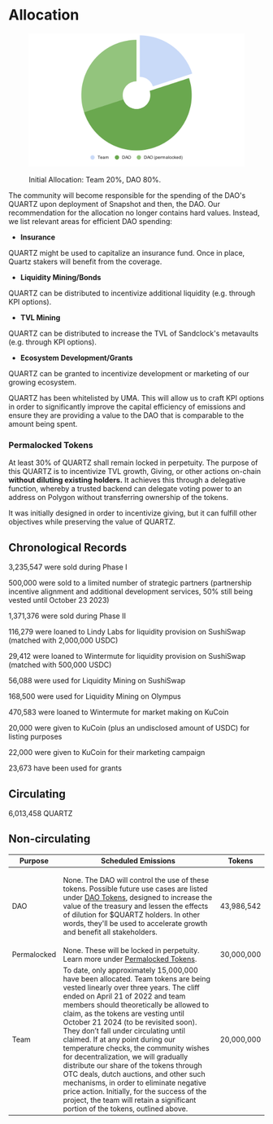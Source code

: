 # Allocation



<figure><img src="../.gitbook/assets/chart.svg" alt=""><figcaption><p>Initial Allocation: Team 20%, DAO 80%.</p></figcaption></figure>

The community will become responsible for the spending of the DAO's QUARTZ upon deployment of Snapshot and then, the DAO. Our recommendation for the allocation no longer contains hard values. Instead, we list relevant areas for efficient DAO spending:

* **Insurance**

QUARTZ might be used to capitalize an insurance fund. Once in place, Quartz stakers will benefit from the coverage.

* **Liquidity Mining/Bonds**

QUARTZ can be distributed to incentivize additional liquidity (e.g. through KPI options).

* **TVL Mining**

QUARTZ can be distributed to increase the TVL of Sandclock's metavaults (e.g. through KPI options).

* **Ecosystem Development/Grants**

QUARTZ can be granted to incentivize development or marketing of our growing ecosystem.



QUARTZ has been whitelisted by UMA. This will allow us to craft KPI options in order to significantly improve the capital efficiency of emissions and ensure they are providing a value to the DAO that is comparable to the amount being spent.

### Permalocked Tokens

At least 30% of QUARTZ shall remain locked in perpetuity. The purpose of this QUARTZ is to incentivize TVL growth, Giving, or other actions on-chain **without diluting existing holders.** It achieves this through a delegative function, whereby a trusted backend can delegate voting power to an address on Polygon without transferring ownership of the tokens.

It was initially designed in order to incentivize giving, but it can fulfill other objectives while preserving the value of QUARTZ.

## Chronological Records

3,235,547 were sold during Phase I

500,000 were sold to a limited number of strategic partners (partnership incentive alignment and additional development services, 50% still being vested until October 23 2023)

1,371,376 were sold during Phase II

116,279 were loaned to Lindy Labs for liquidity provision on SushiSwap (matched with 2,000,000 USDC)

29,412 were loaned to Wintermute for liquidity provision on SushiSwap (matched with 500,000 USDC)

56,088 were used for Liquidity Mining on SushiSwap

168,500 were used for Liquidity Mining on Olympus

470,583 were loaned to Wintermute for market making on KuCoin

20,000 were given to KuCoin (plus an undisclosed amount of USDC) for listing purposes

22,000 were given to KuCoin for their marketing campaign

23,673 have been used for grants

## Circulating

6,013,458 QUARTZ

## Non-circulating

| Purpose     | Scheduled Emissions                                                                                                                                                                                                                                                                                                                                                                                                                                                                                                                                                                                                                                                                                                         | Tokens     |
| ----------- | --------------------------------------------------------------------------------------------------------------------------------------------------------------------------------------------------------------------------------------------------------------------------------------------------------------------------------------------------------------------------------------------------------------------------------------------------------------------------------------------------------------------------------------------------------------------------------------------------------------------------------------------------------------------------------------------------------------------------- | ---------- |
| DAO         | <p>None. The DAO will control the use of these tokens. Possible future use cases are listed under <a href="allocation.md">DAO Tokens</a>, designed to increase the value of the treasury and lessen the effects of dilution for $QUARTZ holders. In other words, they'll be used to accelerate growth and benefit all stakeholders.<br></p>                                                                                                                                                                                                                                                                                                                                                                                 | 43,986,542 |
| Permalocked | None. These will be locked in perpetuity. Learn more under [Permalocked Tokens](allocation.md#permalocked-tokens)​.                                                                                                                                                                                                                                                                                                                                                                                                                                                                                                                                                                                                         | 30,000,000 |
| Team        |  To date, only approximately 15,000,000 have been allocated. Team tokens are being vested linearly over three years. The cliff ended on April 21 of 2022 and team members should theoretically be allowed to claim, as the tokens are vesting until October 21 2024 (to be revisited soon). They don’t fall under circulating until claimed. If at any point during our temperature checks, the community wishes for decentralization, we will gradually distribute our share of the tokens through OTC deals, dutch auctions, and other such mechanisms, in order to eliminate negative price action. Initially, for the success of the project, the team will retain a significant portion of the tokens, outlined above. | 20,000,000 |

